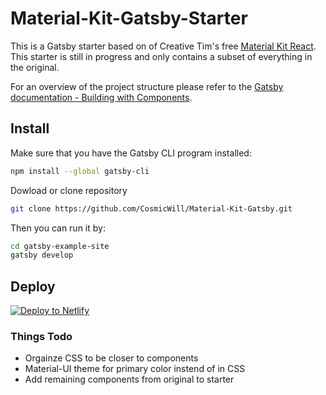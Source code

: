 
# Material-Kit-Gatsby-Starter
This is a Gatsby starter based on of Creative Tim's free [Material Kit React](https://www.creative-tim.com/product/material-kit-react).
This starter is still in progress and only contains a subset of everything in the original.

For an overview of the project structure please refer to the [Gatsby documentation - Building with Components](https://www.gatsbyjs.org/docs/building-with-components/).

## Install

Make sure that you have the Gatsby CLI program installed:
```sh
npm install --global gatsby-cli
```
Dowload or clone repository 
```sh
git clone https://github.com/CosmicWill/Material-Kit-Gatsby.git
```

Then you can run it by:
```sh
cd gatsby-example-site
gatsby develop
```

## Deploy

[![Deploy to Netlify](https://www.netlify.com/img/deploy/button.svg)](https://app.netlify.com/start/deploy?repository=https://github.com/CosmicWill/Material-Kit-Gatsby)


### Things Todo

- Orgainze CSS to be closer to components
- Material-UI theme for primary color instend of in CSS
- Add remaining components from original to starter
